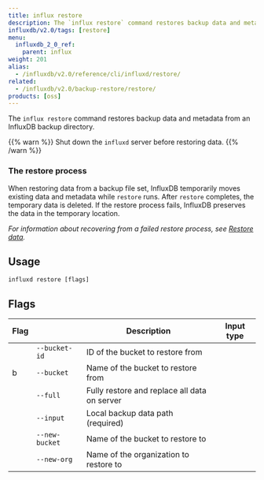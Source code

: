 ```yaml
---
title: influx restore
description: The `influx restore` command restores backup data and metadata from an InfluxDB backup directory.
influxdb/v2.0/tags: [restore]
menu:
  influxdb_2_0_ref:
    parent: influx
weight: 201
alias:
  - /influxdb/v2.0/reference/cli/influxd/restore/
related:
  - /influxdb/v2.0/backup-restore/restore/
products: [oss]
---
```


The `influx restore` command restores backup data and metadata from an InfluxDB backup directory.

{{% warn %}}
Shut down the `influxd` server before restoring data.
{{% /warn %}}

### The restore process
When restoring data from a backup file set, InfluxDB temporarily moves existing
data and metadata while `restore` runs.
After `restore` completes, the temporary data is deleted.
If the restore process fails, InfluxDB preserves the data in the temporary location.

_For information about recovering from a failed restore process, see
[Restore data](/influxdb/v2.0/backup-restore/restore/#recover-from-a-failed-restore)._


## Usage

```
influxd restore [flags]
```

## Flags

| Flag |                | Description                                  | Input type |
|------|----------------|----------------------------------------------|------------|
|      | `--bucket-id`  | ID of the bucket to restore from             |            |
| b    | `--bucket`     | Name of the bucket to restore from           |            |
|      | `--full`       | Fully restore and replace all data on server |            |
|      | `--input`      | Local backup data path (required)            |            |
|      | `--new-bucket` | Name of the bucket to restore to             |            |
|      | `--new-org`    | Name of the organization to restore to       |            |
